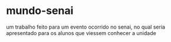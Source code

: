 ﻿# mundo-senai
um trabalho feito para um evento ocorrido no senai, no qual seria apresentado para os alunos que viessem conhecer a unidade
